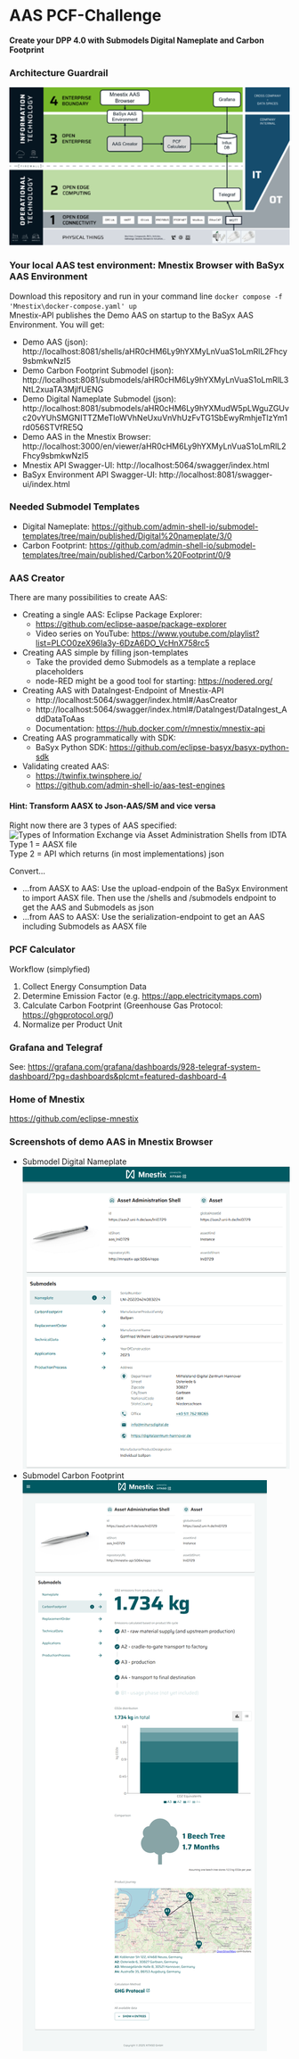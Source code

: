 # AAS PCF-Challenge
**Create your DPP 4.0 with Submodels Digital Nameplate and Carbon Footprint**

### Architecture Guardrail
![PCF Architectural Guardrail](images/Architecture_Guardrail.png)

### Your local AAS test environment: Mnestix Browser with BaSyx AAS Environment
Download this repository and run in your command line ```docker compose -f 'Mnestix\docker-compose.yaml' up```\
Mnestix-API  publishes the Demo AAS on startup to the BaSyx AAS Environment.
You will get:
- Demo AAS (json): http://localhost:8081/shells/aHR0cHM6Ly9hYXMyLnVuaS1oLmRlL2Fhcy9sbmkwNzI5
- Demo Carbon Footprint Submodel (json): http://localhost:8081/submodels/aHR0cHM6Ly9hYXMyLnVuaS1oLmRlL3NtL2xuaTA3MjlfUENG
- Demo Digital Nameplate Submodel (json): http://localhost:8081/submodels/aHR0cHM6Ly9hYXMudW5pLWguZGUvc20vYUhSMGNITTZMeTloWVhNeUxuVnVhUzFvTG1SbEwyRmhjeTlzYm1rd056STVfRE5Q
- Demo AAS in the Mnestix Browser: http://localhost:3000/en/viewer/aHR0cHM6Ly9hYXMyLnVuaS1oLmRlL2Fhcy9sbmkwNzI5
- Mnestix API Swagger-UI: http://localhost:5064/swagger/index.html
- BaSyx Environment API Swagger-UI: http://localhost:8081/swagger-ui/index.html

### Needed Submodel Templates
- Digital Nameplate: https://github.com/admin-shell-io/submodel-templates/tree/main/published/Digital%20nameplate/3/0
- Carbon Footprint: https://github.com/admin-shell-io/submodel-templates/tree/main/published/Carbon%20Footprint/0/9

### AAS Creator
There are many possibilities to create AAS:
- Creating a single AAS: Eclipse Package Explorer: 
    - https://github.com/eclipse-aaspe/package-explorer
    - Video series on YouTube: https://www.youtube.com/playlist?list=PLCO0zeX96Ia3y-6DzA6DO_VcHnX758rc5    
- Creating AAS simple by filling json-templates
    - Take the provided demo Submodels as a template a replace placeholders 
    - node-RED might be a good tool for starting: https://nodered.org/
- Creating AAS with DataIngest-Endpoint of Mnestix-API
    - http://localhost:5064/swagger/index.html#/AasCreator
    - http://localhost:5064/swagger/index.html#/DataIngest/DataIngest_AddDataToAas
    - Documentation: https://hub.docker.com/r/mnestix/mnestix-api
- Creating AAS programmatically with SDK:
    - BaSyx Python SDK: https://github.com/eclipse-basyx/basyx-python-sdk 
- Validating created AAS:
    - https://twinfix.twinsphere.io/ 
    - https://github.com/admin-shell-io/aas-test-engines

#### Hint: Transform AASX to Json-AAS/SM and vice versa
Right now there are 3 types of AAS specified: \
![Types of Information Exchange via Asset Administration Shells from IDTA](https://admin-shell-io.github.io/aas-specs-antora/IDTA-01001/v3.1/_images/3-aas-info-exchange-types.jpeg) \
Type 1 = AASX file \
Type 2 = API which returns (in most implementations) json

Convert...
- ...from AASX to AAS: Use the upload-endpoin of the BaSyx Environment to import AASX file. Then use the /shells and /submodels endpoint to get the AAS and Submodels as json
- ...from AAS to AASX: Use the serialization-endpoint to get an AAS including Submodels as AASX file
### PCF Calculator
Workflow (simplyfied)
1. Collect Energy Consumption Data
2. Determine Emission Factor (e.g. https://app.electricitymaps.com)
3. Calculate Carbon Footprint (Greenhouse Gas Protocol: https://ghgprotocol.org/)
4. Normalize per Product Unit


### Grafana and Telegraf
See: https://grafana.com/grafana/dashboards/928-telegraf-system-dashboard/?pg=dashboards&plcmt=featured-dashboard-4

### Home of Mnestix
https://github.com/eclipse-mnestix

### Screenshots of demo AAS in Mnestix Browser
- Submodel Digital Nameplate
![Mnestix Browser Digital Nameplate](images/Mnestix-Browser_DigitalNameplate.png)
- Submodel Carbon Footprint
![Mnestix Browser Carbon Footprint](images/Mnestix-Browser_CarbonFootprint.png)